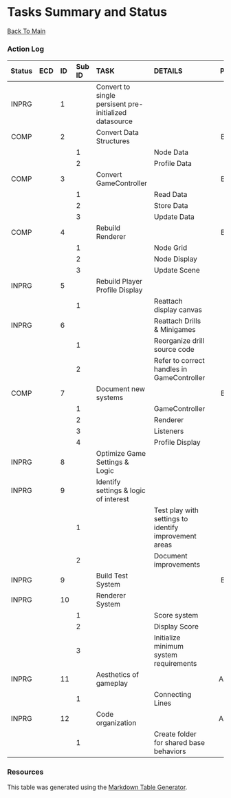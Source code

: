 # Tasks Summary and Status
[Back To Main](/README.md)
<br />

### Action Log

|**Status**|**ECD**|**ID**|**Sub ID**|**TASK**|**DETAILS**|   |**Person**|
|:--------:|------:|:-----|:---------|:-------|:----------|:-:|---------:|
|INPRG| |1| |Convert to single persisent pre-initialized datasource| | | |
|COMP| |2| |Convert Data Structures| | |Brighid|
| | | |1| |Node Data| | |
| | | |2| |Profile Data| | |
|COMP| |3| |Convert GameController| | |Brighid|
| | | |1| |Read Data| | |
| | | |2| |Store Data| | |
| | | |3| |Update Data| | |
|COMP| |4| |Rebuild Renderer| | |Brighid|
| | | |1| |Node Grid| | |
| | | |2| |Node Display| | |
| | | |3| |Update Scene| | |
|INPRG| |5| |Rebuild Player Profile Display| | |Yong|
| | | |1| |Reattach display canvas| |
|INPRG| |6| | |Reattach Drills & Minigames| | |Andrew|
| | | |1| |Reorganize drill source code| |
| | | |2| |Refer to correct handles in GameController| |
|COMP| |7| |Document new systems| | |Brighid|
| | | |1| |GameController| | |
| | | |2| |Renderer| | |
| | | |3| |Listeners| | |
| | | |4| |Profile Display| | |
|INPRG| |8| |Optimize Game Settings & Logic| | |Team|
|INPRG| |9| |Identify settings & logic of interest| | | |
| | | |1| |Test play with settings to identify improvement areas| | |
| | | |2| |Document improvements| | |
|INPRG| |9| |Build Test System| | |Brighid|
|INPRG| |10| |Renderer System| | |Yong|
| | | |1| |Score system| | |
| | | |2| |Display Score| | |
| | | |3| |Initialize minimum system requirements| | |
|INPRG| |11| |Aesthetics of gameplay| | |Andrew|
| | | |1| |Connecting Lines| | |
|INPRG| |12| |Code organization| | |Andrew|
| | | |1| |Create folder for shared base behaviors| | |

 ### Resources
 This table was generated using the [Markdown Table Generator](https://jakebathman.github.io/Markdown-Table-Generator/).
